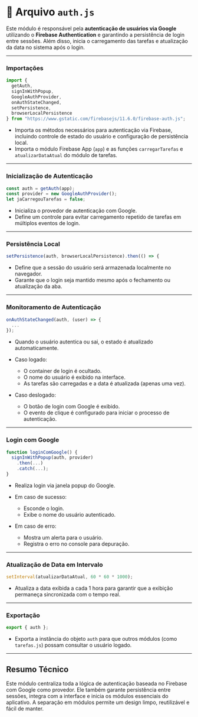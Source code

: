 # 📄 Arquivo `auth.js`

Este módulo é responsável pela **autenticação de usuários via Google** utilizando o **Firebase Authentication** e garantindo a persistência de login entre sessões. Além disso, inicia o carregamento das tarefas e atualização da data no sistema após o login.

---

### Importações

```js
import {
  getAuth,
  signInWithPopup,
  GoogleAuthProvider,
  onAuthStateChanged,
  setPersistence,
  browserLocalPersistence
} from "https://www.gstatic.com/firebasejs/11.6.0/firebase-auth.js";
```

* Importa os métodos necessários para autenticação via Firebase, incluindo controle de estado do usuário e configuração de persistência local.
* Importa o módulo Firebase App (`app`) e as funções `carregarTarefas` e `atualizarDataAtual` do módulo de tarefas.

---

### Inicialização de Autenticação

```js
const auth = getAuth(app);
const provider = new GoogleAuthProvider();
let jaCarregouTarefas = false;
```

* Inicializa o provedor de autenticação com Google.
* Define um controle para evitar carregamento repetido de tarefas em múltiplos eventos de login.

---

### Persistência Local

```js
setPersistence(auth, browserLocalPersistence).then(() => {
```

* Define que a sessão do usuário será armazenada localmente no navegador.
* Garante que o login seja mantido mesmo após o fechamento ou atualização da aba.

---

### Monitoramento de Autenticação

```js
onAuthStateChanged(auth, (user) => {
  ...
});
```

* Quando o usuário autentica ou sai, o estado é atualizado automaticamente.
* Caso logado:

  * O container de login é ocultado.
  * O nome do usuário é exibido na interface.
  * As tarefas são carregadas e a data é atualizada (apenas uma vez).
* Caso deslogado:

  * O botão de login com Google é exibido.
  * O evento de clique é configurado para iniciar o processo de autenticação.

---

### Login com Google

```js
function loginComGoogle() {
  signInWithPopup(auth, provider)
    .then(...)
    .catch(...);
}
```

* Realiza login via janela popup do Google.
* Em caso de sucesso:

  * Esconde o login.
  * Exibe o nome do usuário autenticado.
* Em caso de erro:

  * Mostra um alerta para o usuário.
  * Registra o erro no console para depuração.

---

### Atualização de Data em Intervalo

```js
setInterval(atualizarDataAtual, 60 * 60 * 1000);
```

* Atualiza a data exibida a cada 1 hora para garantir que a exibição permaneça sincronizada com o tempo real.

---

### Exportação

```js
export { auth };
```

* Exporta a instância do objeto `auth` para que outros módulos (como `tarefas.js`) possam consultar o usuário logado.

---

## Resumo Técnico

Este módulo centraliza toda a lógica de autenticação baseada no Firebase com Google como provedor. Ele também garante persistência entre sessões, integra com a interface e inicia os módulos essenciais do aplicativo. A separação em módulos permite um design limpo, reutilizável e fácil de manter.


